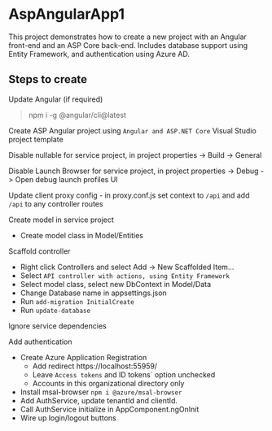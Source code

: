 # AspAngularApp1

This project demonstrates how to create a new project with an Angular front-end and an ASP Core back-end.
Includes database support using Entity Framework, and authentication using Azure AD.

## Steps to create

Update Angular (if required)

> npm i -g @angular/cli@latest

Create ASP Angular project using `Angular and ASP.NET Core` Visual Studio project template

Disable nullable for service project, in project properties -> Build -> General

Disable Launch Browser for service project, in project properties -> Debug -> Open debug launch profiles UI

Update client proxy config - in proxy.conf.js set context to `/api` and add `/api` to any controller routes

Create model in service project

- Create model class in Model/Entities

Scaffold controller

- Right click Controllers and select Add -> New Scaffolded Item...
- Select `API controller with actions, using Entity Framework`
- Select model class, select new DbContext in Model/Data
- Change Database name in appsettings.json
- Run `add-migration InitialCreate`
- Run `update-database`

Ignore service dependencies

Add authentication

- Create Azure Application Registration
	- Add redirect https://localhost:55959/
	- Leave `Access tokens` and ID tokens` option unchecked
	- Accounts in this organizational directory only
- Install msal-browser `npm i @azure/msal-browser`
- Add AuthService, update tenantId and clientId.
- Call AuthService initialize in AppComponent.ngOnInit
- Wire up login/logout buttons





